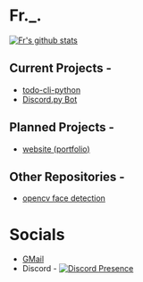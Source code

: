 # Fr._.

[![Fr's github stats](https://github-readme-stats.vercel.app/api?username=frbruh&count_private=true&theme=radical)](https://github.com/CodyAaTherf/github-readme-stats)



## Current Projects -

- [todo-cli-python](https://github.com/frbruh/todo-cli)
- [Discord.py Bot](https://github.com/frbruh/klux-bot)

## Planned Projects -

- [website (portfolio)](https://github.com/frbruh/website)

## Other Repositories -

- [opencv face detection](https://github.com/frbruh/opencv-facedetection-python)

# Socials

- [GMail](mailto:bhaleraoayush06@gmail.com)
- Discord -
[![Discord Presence](https://lanyard.cnrad.dev/api/yo._.#2525)](https://discord.com/users/yo._.#2525)
